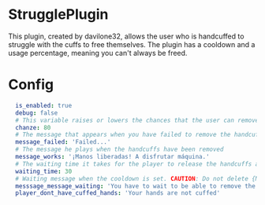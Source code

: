 # StrugglePlugin
This plugin, created by davilone32, allows the user who is handcuffed to struggle with the cuffs to free themselves. The plugin has a cooldown and a usage percentage, meaning you can't always be freed.


# Config
```YAML
  is_enabled: true
  debug: false
  # This variable raises or lowers the chances that the user can remove the handcuffs.
  chanze: 80
  # The message that appears when you have failed to remove the handcuffs
  message_failed: 'Failed...'
  # The message he plays when the handcuffs have been removed
  message_works: '¡Manos liberadas! A disfrutar máquina.'
  # The waiting time it takes for the player to release the handcuffs again
  waiting_time: 30
  # Waiting message when the cooldown is set. CAUTION: Do not delete {Main.Instance.Config.WaitingTime} to set the waiting seconds
  messsage_message_waiting: 'You have to wait to be able to remove the handcuffs'
  player_dont_have_cuffed_hands: 'Your hands are not cuffed'
```
